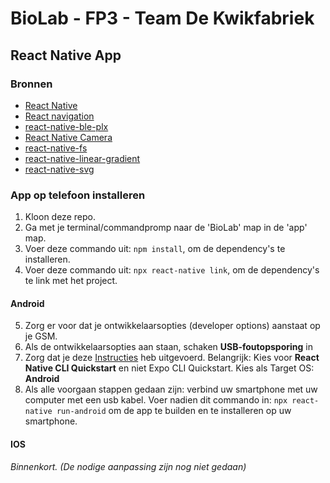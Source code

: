 # BioLab - FP3 - Team De Kwikfabriek

## React Native App

### Bronnen

- [React Native](https://reactnative.dev/)
- [React navigation](https://reactnavigation.org/)
- [react-native-ble-plx](https://dotintent.github.io/react-native-ble-plx/)
- [React Native Camera](https://react-native-camera.github.io/react-native-camera/)
- [react-native-fs](https://github.com/itinance/react-native-fs)
- [react-native-linear-gradient](https://github.com/react-native-linear-gradient/react-native-linear-gradient)
- [react-native-svg](https://github.com/react-native-svg/react-native-svg)

### App op telefoon installeren

1. Kloon deze repo.
2. Ga met je terminal/commandpromp naar de 'BioLab' map in de 'app' map.
3. Voer deze commando uit: `npm install`, om de dependency's te installeren.
4. Voer deze commando uit: `npx react-native link`, om de dependency's te link met het project.

#### Android

5. Zorg er voor dat je ontwikkelaarsopties (developer options) aanstaat op je GSM.
6. Als de ontwikkelaarsopties aan staan, schaken **USB-foutopsporing** in
7. Zorg dat je deze [Instructies]() heb uitgevoerd. Belangrijk: Kies voor **React Native CLI Quickstart** en niet Expo CLI Quickstart. Kies als Target OS: **Android**
8. Als alle voorgaan stappen gedaan zijn: verbind uw smartphone met uw computer met een usb kabel. Voer nadien dit commando in: `npx react-native run-android` om de app te builden en te installeren op uw smartphone.

#### IOS

*Binnenkort. (De nodige aanpassing zijn nog niet gedaan)*